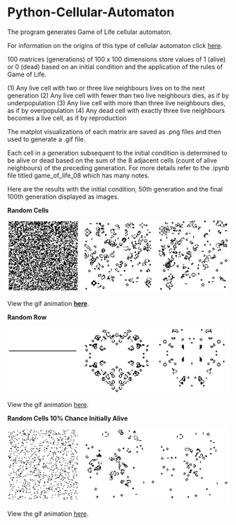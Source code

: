 # Python-Cellular-Automaton

The program generates Game of Life cellular automaton.

For information on the origins of this type of cellular automaton click [here](https://en.wikipedia.org/wiki/Conway%27s_Game_of_Life).

100 matrices (generations) of 100 x 100 dimensions store values of 1 (alive) or 0 (dead) based on an initial condition and the application of the rules of Game of Life. 

(1) Any live cell with two or three live neighbours lives on to the next generation
(2) Any live cell with fewer than two live neighbours dies, as if by underpopulation
(3) Any live cell with more than three live neighbours dies, as if by overpopulation
(4) Any dead cell with exactly three live neighbours becomes a live cell, as if by reproduction

The matplot visualizations of each matrix are saved as .png files and then used to generate a .gif file.

Each cell in a generation subsequent to the initial condition is determined to be alive or dead based on the sum of the 8 adjacent cells (count of alive neighbours) of the preceding generation. For more details refer to the .ipynb file titled game_of_life_08 which has many notes. 

Here are the results with the initial condition, 50th generation and the final 100th generation displayed as images. 

**Random Cells**

![alt text](https://github.com/aaronmkwong/Python-Cellular-Automaton/blob/main/Images/Test01_RandomCells.JPG)

View the gif animation **[here](https://github.com/aaronmkwong/Python-Cellular-Automaton/blob/main/GIFs/game_of_life_01.gif)**.

**Random Row**

![alt text](https://github.com/aaronmkwong/Python-Cellular-Automaton/blob/main/Images/Test02_RandomRow.JPG)

View the gif animation [here](https://github.com/aaronmkwong/Python-Cellular-Automaton/blob/main/GIFs/game_of_life_02.gif).

**Random Cells 10% Chance Initially Alive**

![alt text](https://github.com/aaronmkwong/Python-Cellular-Automaton/blob/main/Images/Test03_RandomCells10.JPG)

View the gif animation [here](https://github.com/aaronmkwong/Python-Cellular-Automaton/blob/main/GIFs/game_of_life_03.gif).
